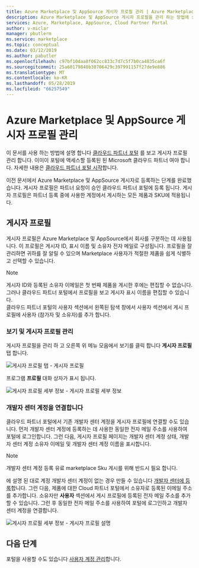 ```yaml
---
title: Azure Marketplace 및 AppSource 게시자 프로필 관리 | Azure Marketplace
description: Azure Marketplace 및 AppSource 게시자 프로필을 관리 하는 방법에 설명
services: Azure, Marketplace, AppSource, Cloud Partner Portal
author: v-miclar
manager: pbutlerm
ms.service: marketplace
ms.topic: conceptual
ms.date: 03/12/2019
ms.author: pabutler
ms.openlocfilehash: c97bf10daa8f062cc833c7d7c5f7b0ca4835ca6f
ms.sourcegitcommit: 25a60179840b30706429c397991157f27de9e886
ms.translationtype: MT
ms.contentlocale: ko-KR
ms.lasthandoff: 05/28/2019
ms.locfileid: "66257549"
---
```

# <a name="manage-your-azure-marketplace-and-appsource-publisher-profile"></a>Azure Marketplace 및 AppSource 게시자 프로필 관리

이 문서를 사용 하는 방법에 설명 합니다 [클라우드 파트너 포털](https://cloudpartner.azure.com/) 를 보고 게시자 프로필 관리 합니다.  이미이 포털에 액세스할 등록된 된 Microsoft 클라우드 파트너 여야 합니다.  자세한 내용은 [클라우드 파트너 포털 시작](../../cloud-partner-portal-orig/cloud-partner-portal-getting-started-with-the-cloud-partner-portal.md)합니다.

이전 문서에서 Azure Marketplace 및 AppSource 게시자로 등록하는 단계를 완료했습니다. 게시자 프로필은 파트너 요청이 승인 클라우드 파트너 포털에 등록 됩니다. 게시자 프로필은 파트너 등록 중에 사용한 계정에서 게시하는 모든 제품과 SKU에 적용됩니다.


## <a name="publisher-profile"></a>게시자 프로필

게시자 프로필은 Azure Marketplace 및 AppSource에서 회사를 구분하는 데 사용됩니다. 이 프로필은 게시자 ID, 표시 이름 및 소유자 전자 메일로 구성됩니다. 프로필을 잘 관리하면 귀하를 잘 알릴 수 있으며 Marketplace 사용자가 적절한 제품을 쉽게 식별하고 선택할 수 있습니다.

> [!NOTE]
> 게시자 ID와 등록된 소유자 이메일은 첫 번째 제품을 게시한 후에는 편집할 수 없습니다. 그러나 클라우드 파트너 포털에서 프로필을 보고 게시자 표시 이름을 편집할 수 있습니다.  <br/>
> 클라우드 파트너 포털의 사용자 섹션에서 왼쪽된 탐색 창에서 사용자 섹션에서 게시 프로필에 사용자 (참가자 및 소유자)를 추가 합니다.


### <a name="view-and-manage-your-publisher-profile"></a>보기 및 게시자 프로필 관리

게시자 프로필을 관리 하 고 오른쪽 위 메뉴 모음에서 보기를 클릭 합니다 **게시자 프로필** 탭 합니다.

![게시자 프로필 탭 - 게시자 프로필](./media/publisherprofilenew.png)

프로그램 **프로필** 대화 상자가 표시 됩니다.

![게시자 프로필 세부 정보 - 게시자 프로필 세부 정보](./media/publisherprofiledetails.png)


### <a name="link-your-dev-center-account"></a>개발자 센터 계정을 연결합니다

클라우드 파트너 포털에서 기존 개발자 센터 계정을 게시자 프로필에 연결할 수도 있습니다.  먼저 개발자 센터 계정에 등록하는 데 사용한 동일한 전자 메일 주소를 사용하여 포털에 로그인합니다. 그런 다음, 게시자 프로필 페이지는 개발자 센터 계정 상태, 개발자 센터 계정 소유자 이메일 및 개발자 센터 계정 이름을 표시합니다.

> [!NOTE]
> 개발자 센터 계정 등록 유료 marketplace Sku 게시를 위해 반드시 필요 합니다.

에 설명 된 대로 계정 개발자 센터 계정이 없는 경우 만들 수 있습니다 [개발자 센터에 등록](https://docs.microsoft.com/azure/marketplace/register-dev-center)합니다.  그런 다음, 제품에 대한 Cloud 파트너 포털에서 소유자로 등록된 이메일 주소를 추가합니다. 소유자만 **사용자** 섹션에서 게시 프로필에 등록된 전자 메일 주소를 추가할 수 있습니다. 그런 후 동일한 전자 메일 주소를 사용하여 포털에 로그인하고 개발자 센터 계정을 연결합니다.

![게시자 프로필 세부 정보 - 게시자 프로필 설명](./media/publisherprofiledescription.png)


## <a name="next-steps"></a>다음 단계

포털을 사용할 수도 있습니다 [사용자 계정 관리](./cpp-manage-users.md)합니다.
